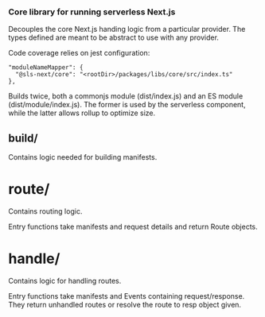 ### Core library for running serverless Next.js

Decouples the core Next.js handing logic from a particular provider.
The types defined are meant to be abstract to use with any provider.

Code coverage relies on jest configuration:

    "moduleNameMapper": {
      "@sls-next/core": "<rootDir>/packages/libs/core/src/index.ts"
    },

Builds twice, both a commonjs module (dist/index.js) and an ES module (dist/module/index.js).
The former is used by the serverless component, while the latter allows rollup to optimize size.

## build/

Contains logic needed for building manifests.

# route/

Contains routing logic.

Entry functions take manifests and request details and return Route objects.

# handle/

Contains logic for handling routes.

Entry functions take manifests and Events containing request/response.
They return unhandled routes or resolve the route to resp object given.
